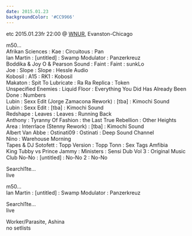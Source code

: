 ```yaml
---
date: 2015.01.23
backgroundColor: '#CC9966'
---
```


etc 2015.01.23fr 22:00 @ [WNUR](http://www.intergalacticfm.com/), Evanston-Chicago  

m50...  
Afrikan Sciences : Kae : Circuitous : Pan  
Ian Martin : \[untitled\] : Swamp Modulator : Panzerkreuz  
Boddika & Joy O & Pearson Sound : Faint : Faint : sunkLo  
Joe : Slope : Slope : Hessle Audio  
Kobosil : A15 : RK1 : Kobosil  
Makaton : Spit To Lubricate : Ra Ra Replica : Token  
Unspecified Enemies : Liquid Floor : Everything You Did Has Already Been Done : Numbers  
Lubin : Sexx Edit (Jorge Zamacona Rework) : \[tba\] : Kimochi Sound  
Lubin : Sexx Edit : \[tba\] : Kimochi Sound  
Redshape : Leaves : Leaves : Running Back  
Anthony : Tyranny Of Fashion : the Last True Rebellion : Other Heights  
Area : Interrlace (Stenny Rework) : \[tba\] : Kimochi Sound  
Albert Van Abbe : Ostinati09 : Ostinati : Deep Sound Channel  
Nino : Warehouse Morning  
Tapes & DJ Sotofett : Topp Version : Topp Tonn : Sex Tags Amfibia  
King Tubby vs Prince Jammy : Ministers : Sensi Dub Vol 3 : Original Music  
Club No-No : \[untitled\] : No-No 2 : No-No  

Searchl1te...  
live  

m50...  
Ian Martin : \[untitled\] : Swamp Modulator : Panzerkreuz  

Searchl1te...  
live  

Worker/Parasite, Ashina  
no setlists